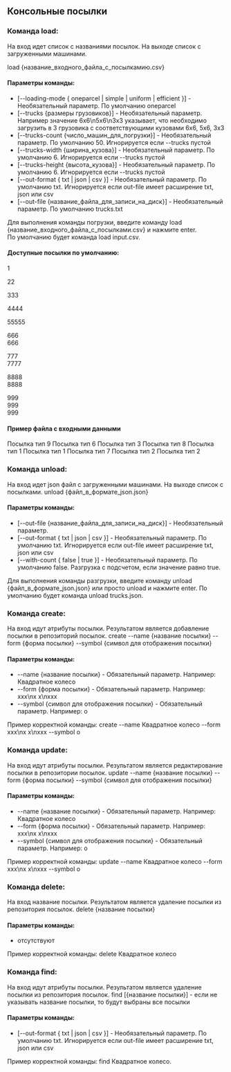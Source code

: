 ## Консольные посылки

### Команда load:
На вход идет список с названиями посылок. На выходе список с загруженными машинами.

load {название_входного_файла_с_посылкамию.csv}
#### Параметры команды:
- [--loading-mode { oneparcel | simple | uniform | efficient }] - Необязательный параметр. По умолчанию oneparcel
- [--trucks {размеры грузовиков}] - Необязательный параметр. Например значение 6x6\n5x6\n3x3 указывает, что необходимо загрузить в 3 грузовика с соответствующими кузовами  6x6, 5x6, 3x3  
- [--trucks-count {число_машин_для_погрузки}] - Необязательный параметр. По умолчанию 50. Игнорируется если --trucks пустой
- [--trucks-width {ширина_кузова}] - Необязательный параметр. По умолчанию 6. Игнорируется если --trucks пустой
- [--trucks-height {высота_кузова}] - Необязательный параметр. По умолчанию 6. Игнорируется если --trucks пустой
- [--out-format { txt | json | csv }] - Необязательный параметр. По умолчанию txt. Игнорируется если out-file имеет расширение txt, json или csv
- [--out-file {название_файла_для_записи_на_диск}] - Необязательный параметр. По умолчанию trucks.txt


Для выполнения команды погрузки, введите команду load {название_входного_файла_с_посылками.csv} и нажмите enter.  
По умолчанию будет команда load input.csv.

#### Доступные посылки по умолчанию:
1  

22  

333  

4444  

55555  

666  
666  

777  
7777  

8888  
8888  

999  
999  
999  


#### Пример файла c входными данными
Посылка тип 9
Посылка тип 6
Посылка тип 3
Посылка тип 8
Посылка тип 1
Посылка тип 1
Посылка тип 7
Посылка тип 2
Посылка тип 2


### Команда unload:
На вход идет json файл с загруженными машинами. На выходе список с посылками. 
unload {файл_в_формате_json.json}
#### Параметры команды:
- [--out-file {название_файла_для_записи_на_диск}] - Необязательный параметр. 
- [--out-format { txt | json | csv }] - Необязательный параметр. По умолчанию txt. Игнорируется если out-file имеет расширение txt, json или csv 
- [--with-count { false | true }] - Необязательный параметр. По умолчанию false. Разгрузка с подсчетом, если значение равно true.  


Для выполнения команды разгрузки, введите команду unload {файл_в_формате_json.json} или просто unload и нажмите enter.
По умолчанию будет команда unload trucks.json.

### Команда create:
На вход идут атрибуты посылки. Результатом является добавление посылки в репозиторий посылок.
create --name {название посылки} --form {форма посылки} --symbol {символ для отображения посылки}
#### Параметры команды:
- --name {название посылки} - Обязательный параметр. Например: Квадратное колесо
- --form {форма посылки} - Обязательный параметр. Например: xxx\nx x\nxxx
- --symbol {символ для отображения посылки} - Обязательный параметр. Например: o


Пример корректной команды: create --name Квадратное колесо --form xxx\nx x\nxxx --symbol o


### Команда update:
На вход идут атрибуты посылки. Результатом является редактирование посылки в репозитории посылок.
update --name {название посылки} --form {форма посылки} --symbol {символ для отображения посылки}
#### Параметры команды:
- --name {название посылки} - Обязательный параметр. Например: Квадратное колесо
- --form {форма посылки} - Обязательный параметр. Например: xxx\nx x\nxxx
- --symbol {символ для отображения посылки} - Обязательный параметр. Например: o


Пример корректной команды: update --name Квадратное колесо --form xxx\nx x\nxxx --symbol o


### Команда delete:
На вход название посылки. Результатом является удаление посылки из репозитория посылок.
delete {название посылки}
#### Параметры команды:
- отсутствуют


Пример корректной команды: delete Квадратное колесо


### Команда find:
На вход идут атрибуты посылки. Результатом является удаление посылки из репозитория посылок.
find [{название посылки}] - если не указывать название посылки, то будут выбраны все посылки
#### Параметры команды:
- [--out-format { txt | json | csv }] - Необязательный параметр. По умолчанию txt. Игнорируется если out-file имеет расширение txt, json или csv


Пример корректной команды: find Квадратное колесо.

